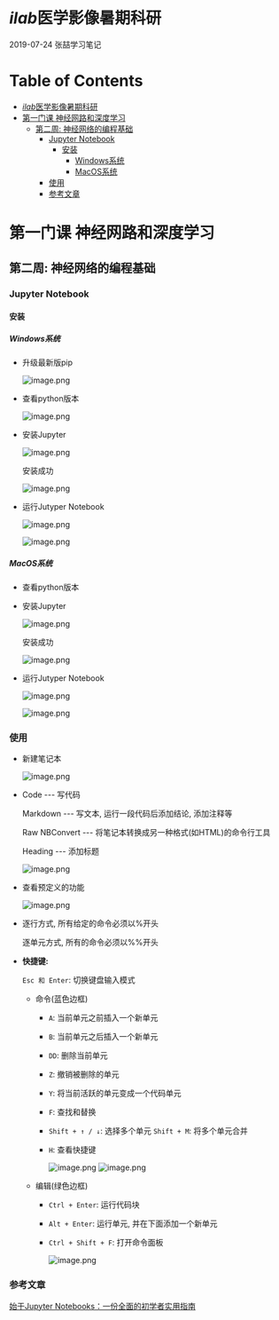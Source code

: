 # *ilab*医学影像暑期科研

2019-07-24 张喆学习笔记

Table of Contents
=================

   * [<em>ilab</em>医学影像暑期科研](#ilab医学影像暑期科研)
   * [第一门课 神经网路和深度学习](#第一门课-神经网路和深度学习)
      * [第二周: 神经网络的编程基础](#第二周-神经网络的编程基础)
         * [Jupyter Notebook](#jupyter-notebook)
            * [安装](#安装)
               * [Windows系统](#windows系统)
               * [MacOS系统](#macos系统)
         * [使用](#使用)
         * [参考文章](#参考文章)

# 第一门课 神经网路和深度学习

## 第二周: 神经网络的编程基础

### Jupyter Notebook

#### 安装

##### Windows系统

- 升级最新版pip

  ![image.png](https://upload-images.jianshu.io/upload_images/12014150-19559ea60feb7db6.png?imageMogr2/auto-orient/strip%7CimageView2/2/w/1240)

- 查看python版本

  ![image.png](https://upload-images.jianshu.io/upload_images/12014150-143fbe02e403debe.png?imageMogr2/auto-orient/strip%7CimageView2/2/w/1240)

- 安装Jupyter

  ![image.png](https://upload-images.jianshu.io/upload_images/12014150-5f16229bf8b218be.png?imageMogr2/auto-orient/strip%7CimageView2/2/w/1240)

  安装成功

  ![image.png](https://upload-images.jianshu.io/upload_images/12014150-123edbe90b8ac09b.png?imageMogr2/auto-orient/strip%7CimageView2/2/w/1240)

- 运行Jutyper Notebook

  ![image.png](https://upload-images.jianshu.io/upload_images/12014150-3901584fbd521cc0.png?imageMogr2/auto-orient/strip%7CimageView2/2/w/1240)

  ![image.png](https://upload-images.jianshu.io/upload_images/12014150-d530f1ebefabcb52.png?imageMogr2/auto-orient/strip%7CimageView2/2/w/1240)

##### MacOS系统

- 查看python版本

- 安装Jupyter

  ![image.png](https://upload-images.jianshu.io/upload_images/12014150-140bf35a1570c3ef.png?imageMogr2/auto-orient/strip%7CimageView2/2/w/1240)

  安装成功

  ![image.png](https://upload-images.jianshu.io/upload_images/12014150-45a636cd1d781ee7.png?imageMogr2/auto-orient/strip%7CimageView2/2/w/1240)

- 运行Jutyper Notebook

  ![image.png](https://upload-images.jianshu.io/upload_images/12014150-49afecb4ad6b2912.png?imageMogr2/auto-orient/strip%7CimageView2/2/w/1240)

  ![image.png](https://upload-images.jianshu.io/upload_images/12014150-5673d0e02c87cf44.png?imageMogr2/auto-orient/strip%7CimageView2/2/w/1240)

### 使用

- 新建笔记本

  ![image.png](https://upload-images.jianshu.io/upload_images/12014150-1e7911830ed607db.png?imageMogr2/auto-orient/strip%7CimageView2/2/w/1240)

- Code --- 写代码

  Markdown --- 写文本, 运行一段代码后添加结论, 添加注释等

  Raw NBConvert --- 将笔记本转换成另一种格式(如HTML)的命令行工具

  Heading --- 添加标题

  ![image.png](https://upload-images.jianshu.io/upload_images/12014150-6e0db38dd42ca03a.png?imageMogr2/auto-orient/strip%7CimageView2/2/w/1240)

- 查看预定义的功能

  ![image.png](https://upload-images.jianshu.io/upload_images/12014150-e2631518b046b9fe.png?imageMogr2/auto-orient/strip%7CimageView2/2/w/1240)

- 逐行方式, 所有给定的命令必须以%开头

  逐单元方式, 所有的命令必须以%%开头

- **快捷键:**

  `Esc 和 Enter`: 切换键盘输入模式

  - 命令(蓝色边框)

    - `A`: 当前单元之前插入一个新单元

    - `B`: 当前单元之后插入一个新单元

    - `DD`: 删除当前单元

    - `Z`: 撤销被删除的单元

    - `Y`: 将当前活跃的单元变成一个代码单元

    - `F`: 查找和替换

    - `Shift + ↑ / ↓`: 选择多个单元   `Shift + M`: 将多个单元合并

    - `H`: 查看快捷键

      ![image.png](https://upload-images.jianshu.io/upload_images/12014150-cc069f73bf9a3878.png?imageMogr2/auto-orient/strip%7CimageView2/2/w/1240)
      ![image.png](https://upload-images.jianshu.io/upload_images/12014150-8daa2f8f07ea65db.png?imageMogr2/auto-orient/strip%7CimageView2/2/w/1240)

  - 编辑(绿色边框)

    - `Ctrl + Enter`: 运行代码块

    - `Alt + Enter`: 运行单元, 并在下面添加一个新单元

    - `Ctrl + Shift + F`: 打开命令面板

      ![image.png](https://upload-images.jianshu.io/upload_images/12014150-cb5ed3f983a45558.png?imageMogr2/auto-orient/strip%7CimageView2/2/w/1240)



### 参考文章

[始于Jupyter Notebooks：一份全面的初学者实用指南](http://baijiahao.baidu.com/s?id=1601883438842526311&wfr=spider&isFailFlag=1&for=pc)
